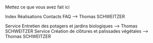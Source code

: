 Mettez ce que vous avez fait ici

Index
Réalisations
Contacts
FAQ --> Thomas SCHWEITZER

Service Entretien des potagers et jardins biologiques --> Thomas SCHWEITZER
Service Création de clôtures et palissades végétales --> Thomas SCHWEITZER
